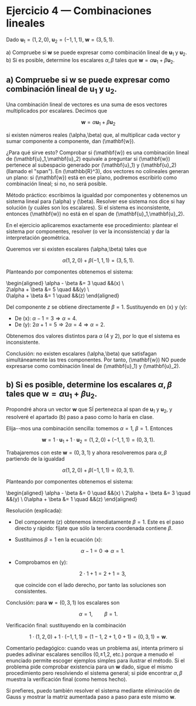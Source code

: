 # Ejercicio 4 — Combinaciones lineales

Dado $\mathbf{u}_1=(1,2,0),\;\mathbf{u}_2=(-1,1,1),\;\mathbf{w}=(3,5,1).$

a) Compruebe si $\mathbf{w}$ se puede expresar como combinación lineal de $\mathbf{u}_1$ y $\mathbf{u}_2$.  
b) Si es posible, determine los escalares $\alpha,\beta$ tales que $\mathbf{w}=\alpha\mathbf{u}_1+\beta\mathbf{u}_2$.

## a) Compruebe si $\mathbf{w}$ se puede expresar como combinación lineal de $\mathbf{u}_1$ y $\mathbf{u}_2$. 

Una combinación lineal de vectores es una suma de esos vectores multiplicados por escalares. Decimos que

$$
\mathbf{w}=\alpha\mathbf{u}_1+\beta\mathbf{u}_2
$$

si existen números reales \(\alpha,\beta\) que, al multiplicar cada vector y sumar componente a componente, dan \(\mathbf{w}\).

¿Para qué sirve esto? Comprobar si \(\mathbf{w}\) es una combinación lineal de \(\mathbf{u}\_1,\mathbf{u}\_2\) equivale a preguntar si \(\mathbf{w}\) pertenece al subespacio generado por \(\mathbf{u}\_1\) y \(\mathbf{u}\_2\) (llamado el "span"). En \(\mathbb{R}^3\), dos vectores no colineales generan un plano: si \(\mathbf{w}\) está en ese plano, podremos escribirlo como combinación lineal; si no, no será posible.

Método práctico: escribimos la igualdad por componentes y obtenemos un sistema lineal para \(\alpha\) y \(\beta\). Resolver ese sistema nos dice si hay solución (y cuáles son los escalares). Si el sistema es inconsistente, entonces \(\mathbf{w}\) no está en el span de \(\mathbf{u}\_1,\mathbf{u}\_2\).

En el ejercicio aplicaremos exactamente ese procedimiento: plantear el sistema por componentes, resolver (o ver la inconsistencia) y dar la interpretación geométrica.

Queremos ver si existen escalares \(\alpha,\beta\) tales que

$$
\alpha(1,2,0)+\beta(-1,1,1) = (3,5,1).
$$

Planteando por componentes obtenemos el sistema:

\\begin{aligned}
\\alpha - \\beta &= 3 \\quad &&(x) \\\
2\\alpha + \\beta &= 5 \\quad &&(y) \\\
0\\alpha + \\beta &= 1 \\quad &&(z)
\\end{aligned}

Del componente $z$ se obtiene directamente $\beta=1$.
Sustituyendo en (x) y (y):

- De (x): $\alpha - 1 = 3 \Rightarrow \alpha = 4$.
- De (y): $2\alpha + 1 = 5 \Rightarrow 2\alpha = 4 \Rightarrow \alpha = 2$.

Obtenemos dos valores distintos para $\alpha$ (4 y 2), por lo que el sistema es inconsistente.

Conclusión: no existen escalares \(\alpha,\beta\) que satisfagan simultáneamente las tres componentes. Por tanto, \(\mathbf{w}\) NO puede expresarse como combinación lineal de \(\mathbf{u}\_1\) y \(\mathbf{u}\_2\).

## b) Si es posible, determine los escalares $\alpha,\beta$ tales que $\mathbf{w}=\alpha\mathbf{u}_1+\beta\mathbf{u}_2$.

Propondré ahora un vector $\mathbf{w}$ que SÍ pertenezca al span de $\mathbf{u}_1$ y $\mathbf{u}_2$, y resolveré el apartado (b) paso a paso como lo haría en clase.

Elija-\-mos una combinación sencilla: tomemos $\alpha=1$, $\beta=1$. Entonces

$$
\mathbf{w} = 1\cdot\mathbf{u}_1 + 1\cdot\mathbf{u}_2 = (1,2,0)+(-1,1,1) = (0,3,1).
$$

Trabajaremos con este $\mathbf{w}=(0,3,1)$ y ahora resolveremos para $\alpha,\beta$ partiendo de la igualdad

$$
\alpha(1,2,0)+\beta(-1,1,1) = (0,3,1).
$$

Planteando por componentes obtenemos el sistema:

\begin{aligned}
\alpha - \beta &= 0 \quad &&(x) \\
2\alpha + \beta &= 3 \quad &&(y) \\
0\alpha + \beta &= 1 \quad &&(z)
\end{aligned}

Resolución (explicada):

- Del componente (z) obtenemos inmediatamente $\beta=1$. Este es el paso directo y rápido: fíjate que sólo la tercera coordenada contiene $\beta$.
- Sustituimos $\beta=1$ en la ecuación (x):

	$$\alpha - 1 = 0 \Rightarrow \alpha = 1.$$

- Comprobamos en (y):

	$$2\cdot1 + 1 = 2 + 1 = 3,$$

	que coincide con el lado derecho, por tanto las soluciones son consistentes.

Conclusión: para $\mathbf{w}=(0,3,1)$ los escalares son

$$
\alpha = 1,\qquad \beta = 1.
$$

Verificación final: sustituyendo en la combinación

$$
1\cdot(1,2,0) + 1\cdot(-1,1,1) = (1-1,\;2+1,\;0+1) = (0,3,1) = \mathbf{w}.
$$

Comentario pedagógico: cuando veas un problema así, intenta primero si puedes adivinar escalares sencillos (0,±1,2, etc.) porque a menudo el enunciado permite escoger ejemplos simples para ilustrar el método. Si el problema pide comprobar existencia para un $\mathbf{w}$ dado, sigue el mismo procedimiento pero resolviendo el sistema general; si pide encontrar $\alpha,\beta$ muestra la verificación final (como hemos hecho).

Si prefieres, puedo también resolver el sistema mediante eliminación de Gauss y mostrar la matriz aumentada paso a paso para este mismo $\mathbf{w}$.

